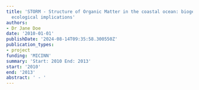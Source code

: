 ```yaml
---
title: 'STORM - Structure of Organic Matter in the coastal ocean: biogeochemical and
  ecological implications'
authors:
- Dr Jane Doe
date: '2010-01-01'
publishDate: '2024-08-14T09:35:58.300550Z'
publication_types:
- project
funding: 'MICINN'
summary: 'Start: 2010 End: 2013'
start: '2010'
end: '2013'
abstract: ' - '
---
```

